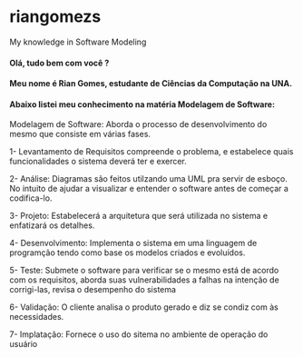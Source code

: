 # riangomezs
My knowledge in Software Modeling
#### Olá, tudo bem com você ? 
#### Meu nome é Rian Gomes, estudante de Ciências da Computação na UNA. 
#### Abaixo listei meu conhecimento na matéria Modelagem de Software: 

Modelagem de Software: Aborda o processo de desenvolvimento do mesmo que consiste em várias fases. 

1- Levantamento de Requisitos compreende o problema, e estabelece quais funcionalidades o sistema deverá ter e exercer. 

2- Análise: Diagramas são feitos utilzando uma UML pra servir de esboço. No intuito de ajudar a visualizar e entender o software antes de começar a codifica-lo.

3- Projeto: Estabelecerá a arquitetura que será utilizada no sistema e enfatizará os detalhes.

4- Desenvolvimento: Implementa o sistema em uma linguagem de programção tendo como base os modelos criados e evoluídos.

5- Teste: Submete o software para verificar se o mesmo está de acordo com os requisitos, aborda suas vulnerabilidades a falhas na intenção de corrigi-las, 
revisa o desempenho do sistema

6- Validação: O cliente analisa o produto gerado e diz se condiz com às necessidades.

7- Implatação: Fornece o uso do sitema no ambiente de operação do usuário
